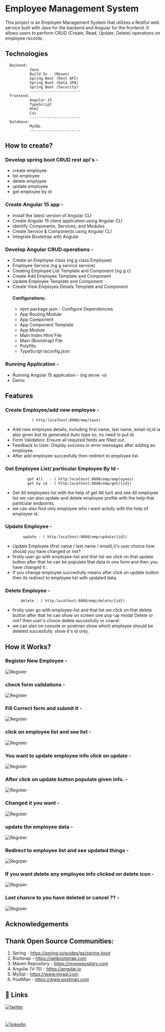 
# Employee Management System

This project is an Employee Management System that utilizes a Restful web service built with Java for the backend and Angular for the frontend. It allows users to perform CRUD (Create, Read, Update, Delete) operations on employee records.


## Technologies

      Backend:  
               Java
               Build In - (Maven)
               Spring Boot (Rest API)
               Spring Boot (Data JPA)
               Spring Boot (Security)
               -----------------------
      Frontend:
               Angular 15
               TypeScript
               Html
               Css
               -----------------------
      Database:
               MySQL
               -----------------------
## How to create?
### Develop spring boot CRUD rest api's -
* create employee
* list employee
* delete employee
* update employee
* get employee by id

### Create Angular 15 app -
* Install the latest version of Angular CLI
* Create Angular 15 client application using Angular CLI
* Identify Components, Services, and Modules
* Create Service & Components using Angular CLI
* Integrate Bootstrap with Angular

### Develop Angular CRUD operations - 
* Create an Employee class (ng g class Employee)
* Employee Service (ng g service service)
* Creating Employee List Template and Component (ng g c)
* Create Add Employee Template and Component
* Update Employee Template and Component
* Create View Employee Details Template and Component
  #### Configurations:
  * npm package.json - Configure Dependencies
  * App Routing Module
  * App Component
  * App Component Template
  * App Module
  * Main Index Html File
  * Main (Bootstrap) File
  * Polyfills
  * TypeScript tsconfig.json
### Running Application - 
  * Running Angular 15 application - 
     (ng serve -o)
  * Demo
  
     

## Features
### Create Employee/add new employee - 
                ( http:localhost:8080/emp/save)

  * Add new employee details, including first name, last name, email-id,id ia also given but its generated Auto type so, no need to put id.
  * Form Validation: Ensure all required fields are filled out.
  * Feedback to User: Display success or error messages after adding an employee.
  * After add employee succesfully then redirect to employee list.

  ### Get Employee List/ particular Employee By Id -
              get All   - ( http:localhost:8080/emp/employees)
              get by id - ( http:localhost:8080/emp/get/{id})

   * Get All employees list with the help of get All (url) and see All employee list we can also update and delete employee profile with the help that particular endpoints.
   * we can also find only employee who i want actully with the help of employee id.      

  ### Update Employee - 
            update - ( http:localhost:8080/emp/update/{id})

   * Update Employee (first name / last name / email),it's user choice how should you have changed or not?
   * firstly user go with employee-list and that list we click on that update button after that he can be populate that data in one form and then you have changed it..
   * If you change employee succesfully means after click on update button then its redirect to employee list with updated data.         

 ### Delete Employee -   
           delete - ( http:localhost:8080/emp/delete/{id})

   *  firstly user go with employee-list and that list we click on that delete button after that he can show on screen one pop-up modal Delete or not? then user's choice delete succesfully or cnacel.
   * we can also on console or postman show which employee should be deleted succesfully. show it's id only.
## How it Works?

### Register New Employee - 
![Register](https://github.com/abhi982355/Employee_Management_System/blob/main/Screenshots/Screenshot%202024-01-04%20220958.png?raw=true)

### check form validations -
![Register](https://github.com/abhi982355/Employee_Management_System/blob/main/Screenshots/Screenshot%202024-01-04%20221154.png?raw=true)

### Fill Correct form and submit it -
![Register](https://github.com/abhi982355/Employee_Management_System/blob/main/Screenshots/Screenshot%202024-01-04%20221259.png?raw=true)

### click on employee list and see list - 
![Register](https://github.com/abhi982355/Employee_Management_System/blob/main/Screenshots/Screenshot%202024-01-04%20221617.png?raw=truerue)

### You want to update employee info click on update - 
![Register](https://github.com/abhi982355/Employee_Management_System/blob/main/Screenshots/Screenshot%202024-01-04%20221858.png?raw=true)

### After click on update button populate given info. - 
![Register](https://github.com/abhi982355/Employee_Management_System/blob/main/Screenshots/Screenshot%202024-01-04%20222157.png?raw=true)

### Changed it you want - 
![Register](https://github.com/abhi982355/Employee_Management_System/blob/main/Screenshots/Screenshot%202024-01-04%20222601.png?raw=true)

### update the employee data - 
![Register](https://github.com/abhi982355/Employee_Management_System/blob/main/Screenshots/Screenshot%202024-01-04%20222933.png?raw=true)

### Redirect to employee list and see updated things - 
![Register](https://github.com/abhi982355/Employee_Management_System/blob/main/Screenshots/Screenshot%202024-01-04%20223150.png?raw=true)

### If you want delete any employee info clicked on delete icon - 
![Register](https://github.com/abhi982355/Employee_Management_System/blob/main/Screenshots/Screenshot%202024-01-04%20223448.png?raw=true)

### Last chance to you have deleted or cancel ?? - 
![Register](https://github.com/abhi982355/Employee_Management_System/blob/main/Screenshots/Screenshot%202024-01-04%20223716.png?raw=true)





## Acknowledgements

## Thank Open Source Communities:

   1. Spring - https://spring.io/guides/gs/spring-boot 
   2. Bootsrap - https://getbootstrap.com
   3. Maven Repository - https://mvnrepository.com
   4. Angular (V-15) - https://angular.io
   5. MySql - https://www.mysql.com
   6. PostMan - https://www.postman.com
   


## 🔗 Links

[![twitter](https://logosmarcas.net/wp-content/uploads/2020/12/GitHub-Logo.png)](https://github.com/abhi982355/Employee_Management_System)

# 
 [![linkedin](https://tse1.mm.bing.net/th?id=OIP.62i4eBWqqrpmIaqY0uOL9QHaHa&pid=Api&P=0&h=220)](https://www.linkedin.com/in/abhishek-raut-7a1890237/)
